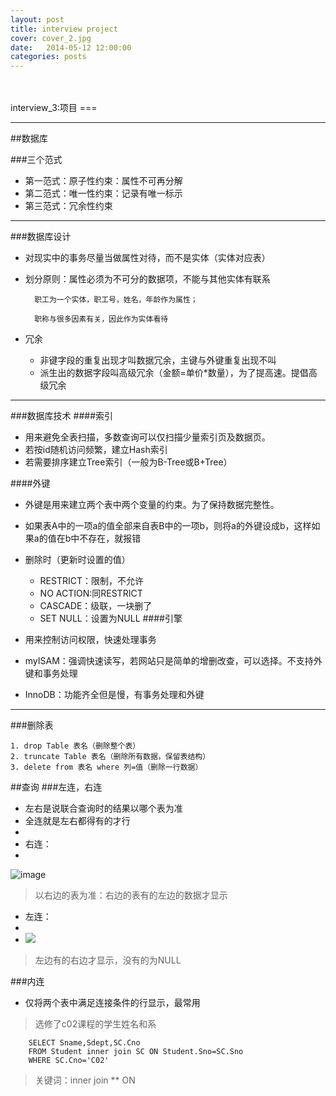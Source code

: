 ```yaml
---
layout: post
title: interview project
cover: cover_2.jpg
date:   2014-05-12 12:00:00
categories: posts
---
```

<br/>
<br/>
interview_3:项目
===

---

##数据库

###三个范式
+ 第一范式：原子性约束：属性不可再分解
+ 第二范式：唯一性约束：记录有唯一标示
+ 第三范式：冗余性约束

---

###数据库设计
+ 对现实中的事务尽量当做属性对待，而不是实体（实体对应表）
+ 划分原则：属性必须为不可分的数据项，不能与其他实体有联系


		职工为一个实体，职工号，姓名，年龄作为属性；
	
		职称与很多因素有关，因此作为实体看待

+ 冗余
	+ 非键字段的重复出现才叫数据冗余，主键与外键重复出现不叫
	+ 派生出的数据字段叫高级冗余（金额=单价*数量），为了提高速。提倡高级冗余

---

###数据库技术
####索引
+ 用来避免全表扫描，多数查询可以仅扫描少量索引页及数据页。
+ 若按id随机访问频繁，建立Hash索引
+ 若需要排序建立Tree索引（一般为B-Tree或B+Tree）

####外键
+ 外键是用来建立两个表中两个变量的约束。为了保持数据完整性。
+ 如果表A中的一项a的值全部来自表B中的一项b，则将a的外键设成b，这样如果a的值在b中不存在，就报错
+ 删除时（更新时设置的值）
	+ RESTRICT：限制，不允许
	+ NO ACTION:同RESTRICT
	+ CASCADE：级联，一块删了
	+ SET NULL：设置为NULL
####引擎
+ 用来控制访问权限，快速处理事务

+ myISAM：强调快速读写，若网站只是简单的增删改查，可以选择。不支持外键和事务处理
+ InnoDB：功能齐全但是慢，有事务处理和外键

---

###删除表

	1. drop Table 表名（删除整个表）
	2. truncate Table 表名（删除所有数据，保留表结构）
	3. delete from 表名 where 列=值（删除一行数据）

##查询
###左连，右连
+ 左右是说联合查询时的结果以哪个表为准
+ 全连就是左右都得有的才行
+ 
+ 右连：
+ 
![image](http://images.cnblogs.com/cnblogs_com/eflylab/200706/20070624235516.jpg)
>以右边的表为准：右边的表有的左边的数据才显示

+ 左连：
+ 
+ ![](http://images.cnblogs.com/cnblogs_com/eflylab/200706/20070624235517.jpg)
> 左边有的右边才显示，没有的为NULL

###内连
+ 仅将两个表中满足连接条件的行显示，最常用

>选修了c02课程的学生姓名和系

		SELECT Sname,Sdept,SC.Cno
		FROM Student inner join SC ON Student.Sno=SC.Sno
		WHERE SC.Cno='C02'
>关键词：inner join ** ON 
